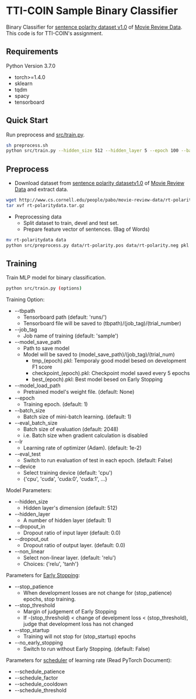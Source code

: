# TTI-COIN Sample Binary Classifier

Binary Classifier for [sentence polarity dataset v1.0](http://www.cs.cornell.edu/people/pabo/movie-review-data/rt-polaritydata.tar.gz) of [Movie Review Data](http://www.cs.cornell.edu/people/pabo/movie-review-data/).
This code is for TTI-COIN's assignment.

## Requirements

Python Version 3.7.0

- torch>=1.4.0
- sklearn
- tqdm
- spacy
- tensorboard

## Quick Start

Run preprocess and [src/train.py](src/train.py).

```sh
sh preprocess.sh
python src/train.py --hidden_size 512 --hidden_layer 5 --epoch 100 --batch_size 32 --lr 1e-2 --eval_test --device cuda:0
```

## Preprocess

- Download dataset from [sentence polarity datasetv1.0](http://www.cs.cornell.edu/people/pabo/movie-review-data/rt-polaritydata.tar.gz) of [Movie Review Data](http://www.cs.cornell.edu/people/pabo/movie-review-data/) and extract data.

```sh
wget http://www.cs.cornell.edu/people/pabo/movie-review-data/rt-polaritydata.tar.gz
tar xvf rt-polaritydata.tar.gz
```

- Preprocessing data
  - Split dataset to train, devel and test set.
  - Prepare feature vector of sentences. (Bag of Words)

```sh
mv rt-polaritydata data
python src/preprocess.py data/rt-polarity.pos data/rt-polarity.neg pkl
```

## Training

Train MLP model for binary classification.

```sh
python src/train.py (options)
```

Training Option:

- --tbpath
  - Tensorboard path (default: 'runs/')
  - Tensorboard file will be saved to (tbpath)/(job_tag)/(trial_number)
- --job_tag
  - Job name of training (default: 'sample')
- --model_save_path
  - Path to save model
  - Model will be saved to (model_save_path)/(job_tag)/(trial_num)
    - tmp_(epoch).pkl: Temporaly good model besed on development F1 score
    - checkpoint_(epoch).pkl: Checkpoint model saved every 5 epochs
    - best_(epoch).pkl: Best model besed on Early Stopping
- --model_load_path
  - Pretrained model's weight file. (default: None)
- --epoch
  - Training epoch. (default: 1)
- --batch_size
  - Batch size of mini-batch learning. (default: 1)
- --eval_batch_size
  - Batch size of evaluation (default: 2048)
  - i.e. Batch size when gradient calculation is disabled
- --lr
  - Learning rate of optimizer (Adam). (default: 1e-2)
- --eval_test
  - Switch to run evaluation of test in each epoch. (default: False)
- --device
  - Select training device (default: 'cpu')
  - {'cpu', 'cuda', 'cuda:0', 'cuda:1', ...}

Model Parameters:

- --hidden_size
  - Hidden layer's dimension (default: 512)
- --hidden_layer 
  - A number of hidden layer (default: 1)
- --dropout_in
  - Dropout ratio of input layer (default: 0.0)
- --dropout_out
  - Dropout ratio of output layer. (default: 0.0)
- --non_linear
  - Select non-linear layer. (default: 'relu')
  - Choices: {'relu', 'tanh'}

Parameters for [Early Stopping](https://en.wikipedia.org/wiki/Early_stopping):

- --stop_patience
  - When development losses are not change for (stop_patience) epochs, stop training.
- --stop_threshold
  - Margin of judgement of Early Stopping
  - If -(stop_threshold) < change of develpment loss < (stop_threshold), judge that development loss has not changed
- --stop_startup
  - Training will not stop for (stop_startup) epochs
- --no_early_stopping
  - Switch to run without Early Stopping. (default: False)

Parameters for [scheduler](https://pytorch.org/docs/stable/optim.html?highlight=pla#torch.optim.lr_scheduler.ReduceLROnPlateau) of learning rate (Read PyTorch Document):

- --schedule_patience
- --schedule_factor
- --schedule_cooldown
- --schedule_threshold
